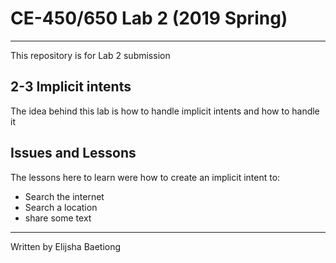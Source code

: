 # CE-450/650 Lab 2 (2019 Spring)
---
This repository is for Lab 2 submission
 
## 2-3 Implicit intents
 
The idea behind this lab is how to handle implicit intents and how to handle it
 
## Issues and Lessons
 
 The lessons here to learn were how to create an implicit intent to:
 
- Search the internet
- Search a location
- share some text
 
---
Written by Elijsha Baetiong
